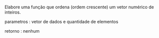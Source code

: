 Elabore uma função que ordena (ordem crescente) um vetor numérico de inteiros.

parametros : vetor de dados e quantidade de elementos

retorno : nenhum
